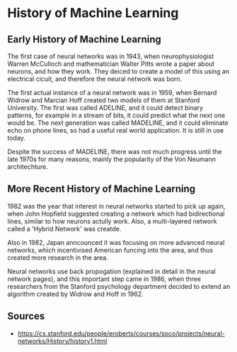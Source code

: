 # History of Machine Learning
## Early History of Machine Learning
The first case of neural networks was in 1943, when neurophysiologist Warren McCulloch and mathematician Walter Pitts wrote a paper about neurons, and how they work. They deiced to create a model of this using an electrical cicuit, and therefore the neural network was born.

The first actual instance of a neural network was in 1959, when Bernard Widrow and Marcian Hoff created two models of them at Stanford University. The first was called ADELINE, and it could detect binary patterns, for example in a stream of bits, it could predict what the next one would be. The next generation was called MADELINE, and it could eliminate echo on phone lines, so had a useful real world application. It is still in use today.

Despite the success of MADELINE, there was not much progress until the late 1970s for many reasons, mainly the popularity of the Von Neumann architechture. 

## More Recent History of Machine Learning
1982 was the year that interest in neural networks started to pick up again, when John Hopfield suggested creating a network which had bidirectional lines, similar to how neurons actully work. Also, a multi-layered network called a 'Hybrid Network' was creatde.

Also in 1982, Japan anncounced it was focusing on more advanced neural networks, which incentivised American funcing into the area, and thus created more research in the area.

Neural networks use back propogation (explained in detail in the neural network pages), and this important step came in 1986, when three researchers from the Stanford psychology department decided to extend an algorithm created by Widrow and Hoff in 1962.



## Sources
  - https://cs.stanford.edu/people/eroberts/courses/soco/projects/neural-networks/History/history1.html
